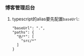 ### 博客管理后台

1. typescript的alias要先配置`baseUrl`:
    ```
    "baseUrl": ".",
    "paths": {
      "@/*": [
        "src/*"
      ]
    }
    ```
